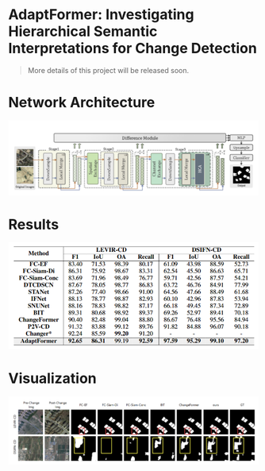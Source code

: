 # AdaptFormer: Investigating Hierarchical Semantic Interpretations for Change Detection

> More details of this project will be released soon.

# Network Architecture

![Overview](./figures/Overview.png)

# Results
![Talbe](./figures/table.png)

# Visualization
![Result](./figures/result.png)